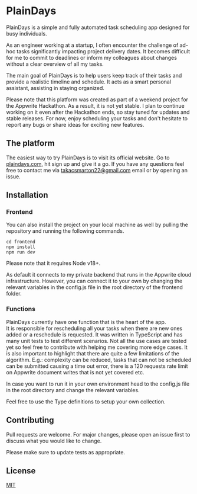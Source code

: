 
# PlainDays

PlainDays is a simple and fully automated task scheduling app designed for busy individuals.  

As an engineer working at a startup, I often encounter the challenge of ad-hoc tasks significantly impacting project delivery dates. It becomes difficult for me to commit to deadlines or inform my colleagues about changes without a clear overview of all my tasks.

The main goal of PlainDays is to help users keep track of their tasks and provide a realistic timeline and schedule. It acts as a smart personal assistant, assisting in staying organized.  

Please note that this platform was created as part of a weekend project for the Appwrite Hackathon. As a result, it is not yet stable. I plan to continue working on it even after the Hackathon ends, so stay tuned for updates and stable releases. For now, enjoy scheduling your tasks and don't hesitate to report any bugs or share ideas for exciting new features.  

## The platform

The easiest way to try PlainDays is to visit its official website. Go to [plaindays.com](https://plaindays.com), hit sign up and give it a go. If you have any questions feel free to contact me via takacsmarton22@gmail.com email or by opening an issue.

## Installation

### Frontend
You can also install the project on your local machine as well by pulling the repository and running the following commands.

```
cd frontend
npm install
npm run dev
```

Please note that it requires Node v18+.   

As default it connects to my private backend that runs in the Appwrite cloud infrastructure. However, you can connect it to your own by changing the relevant variables in the config.js file in the root directory of the frontend folder.

### Functions
PlainDays currently have one function that is the heart of the app.  
It is responsible for rescheduling all your tasks when there are new ones added or a reschedule is requested. It was written in TypeScript and has many unit tests to test different scenarios. Not all the use cases are tested yet so feel free to contribute with helping me covering more edge cases. It is also important to highlight that there are quite a few limitations of the algorithm. E.g.: complexity can be reduced, tasks that can not be scheduled can be submitted causing a time out error, there is a 120 requests rate limit on Appwrite document writes that is not yet covered etc.  

In case you want to run it in your own environment head to the config.js file in the root directory and change the relevant variables.   

Feel free to use the Type definitions to setup your own collection.


## Contributing

Pull requests are welcome. For major changes, please open an issue first
to discuss what you would like to change.

Please make sure to update tests as appropriate.

## License

[MIT](https://choosealicense.com/licenses/mit/)